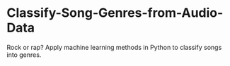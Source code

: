 # Classify-Song-Genres-from-Audio-Data
Rock or rap? Apply machine learning methods in Python to classify songs into genres.
